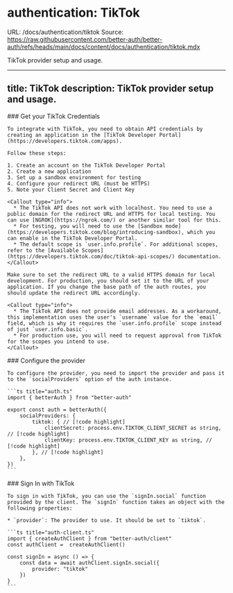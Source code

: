 # authentication: TikTok
URL: /docs/authentication/tiktok
Source: https://raw.githubusercontent.com/better-auth/better-auth/refs/heads/main/docs/content/docs/authentication/tiktok.mdx

TikTok provider setup and usage.

***

title: TikTok
description: TikTok provider setup and usage.
---------------------------------------------

<Steps>
  <Step>
    ### Get your TikTok Credentials

    To integrate with TikTok, you need to obtain API credentials by creating an application in the [TikTok Developer Portal](https://developers.tiktok.com/apps).

    Follow these steps:

    1. Create an account on the TikTok Developer Portal
    2. Create a new application
    3. Set up a sandbox environment for testing
    4. Configure your redirect URL (must be HTTPS)
    5. Note your Client Secret and Client Key

    <Callout type="info">
      * The TikTok API does not work with localhost. You need to use a public domain for the redirect URL and HTTPS for local testing. You can use [NGROK](https://ngrok.com/) or another similar tool for this.
      * For testing, you will need to use the [Sandbox mode](https://developers.tiktok.com/blog/introducing-sandbox), which you can enable in the TikTok Developer Portal.
      * The default scope is `user.info.profile`. For additional scopes, refer to the [Available Scopes](https://developers.tiktok.com/doc/tiktok-api-scopes/) documentation.
    </Callout>

    Make sure to set the redirect URL to a valid HTTPS domain for local development. For production, you should set it to the URL of your application. If you change the base path of the auth routes, you should update the redirect URL accordingly.

    <Callout type="info">
      * The TikTok API does not provide email addresses. As a workaround, this implementation uses the user's `username` value for the `email` field, which is why it requires the `user.info.profile` scope instead of just `user.info.basic`.
      * For production use, you will need to request approval from TikTok for the scopes you intend to use.
    </Callout>
  </Step>

  <Step>
    ### Configure the provider

    To configure the provider, you need to import the provider and pass it to the `socialProviders` option of the auth instance.

    ```ts title="auth.ts"
    import { betterAuth } from "better-auth"

    export const auth = betterAuth({
        socialProviders: {
            tiktok: { // [!code highlight]
                clientSecret: process.env.TIKTOK_CLIENT_SECRET as string, // [!code highlight]
                clientKey: process.env.TIKTOK_CLIENT_KEY as string, // [!code highlight]
            }, // [!code highlight]
        },
    })
    ```
  </Step>

  <Step>
    ### Sign In with TikTok

    To sign in with TikTok, you can use the `signIn.social` function provided by the client. The `signIn` function takes an object with the following properties:

    * `provider`: The provider to use. It should be set to `tiktok`.

    ```ts title="auth-client.ts"
    import { createAuthClient } from "better-auth/client"
    const authClient =  createAuthClient()

    const signIn = async () => {
        const data = await authClient.signIn.social({
            provider: "tiktok"
        })
    }
    ```
  </Step>
</Steps>


